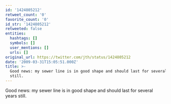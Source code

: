 ```yaml
---
id: '1424805212'
retweet_count: '0'
favorite_count: '0'
id_str: '1424805212'
retweeted: false
entities:
  hashtags: []
  symbols: []
  user_mentions: []
  urls: []
original_url: https://twitter.com/jth/status/1424805212
date: '2009-03-31T15:05:51.000Z'
title: >-
  Good news: my sewer line is in good shape and should last for several years
  still.
---
```


Good news: my sewer line is in good shape and should last for several years still.